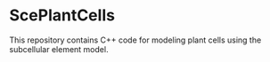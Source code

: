 # ScePlantCells
This repository contains C++ code for modeling plant cells using the subcellular element model.

